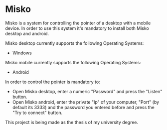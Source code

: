 # Misko

Misko is a system for controlling the pointer of a desktop with a mobile device. In order to use this system it's mandatory to install both Misko desktop and android.

Misko desktop currently supports the following Operating Systems:

- Windows

Misko mobile currently supports the following Operating Systems:

- Android
  
  
In order to control the pointer is mandatory to:
- Open Misko desktop, enter a numeric "Password" and press the "Listen" button.
- Open Misko android, enter the private "Ip" of your computer, "Port" (by default its 3333) and the password you entered before and press the "Try to connect" button.
  
 This project is being made as the thesis of my university degree.
